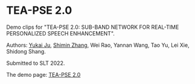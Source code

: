 # TEA-PSE 2.0


Demo clips for "TEA-PSE 2.0: SUB-BAND NETWORK FOR REAL-TIME PERSONALIZED SPEECH ENHANCEMENT".

Authors:
[Yukai Ju](https://github.com/jvyvkai), [Shimin Zhang](https://github.com/echocatzh), Wei Rao, Yannan Wang, Tao Yu, Lei Xie, Shidong Shang.


Submitted to SLT 2022.


The demo page: [TEA-PSE 2.0](https://jvyvkai.github.io/TEAPSE2/)
